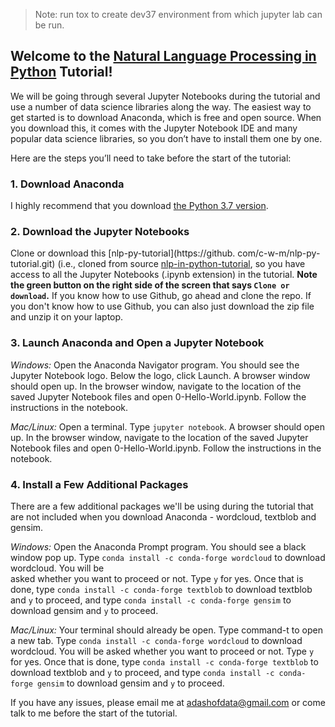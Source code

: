 > Note: run tox to create dev37 environment from which jupyter lab can be run.

## Welcome to the [Natural Language Processing in Python](https://www.youtube.com/watch?v=xvqsFTUsOmc) Tutorial!

We will be going through several Jupyter Notebooks during the tutorial and 
use a number of data science libraries along the way. The easiest way to get 
started is to download Anaconda, which is free and open source. When you 
download this, it comes with the Jupyter  Notebook IDE and many popular data 
science libraries, so you don’t have to install them one by one.

Here are the steps you’ll need to take before the start of the tutorial:

### 1. Download Anaconda
I highly recommend that you download [the Python 3.7 version](https://www.anaconda.com/download/).

### 2. Download the Jupyter Notebooks
Clone or download this [nlp-py-tutorial](https://github.
com/c-w-m/nlp-py-tutorial.git) (i.e., cloned from source 
[nlp-in-python-tutorial](https://github.com/adashofdata/nlp-in-python-tutorial), 
so you have access to all the Jupyter Notebooks (.ipynb extension) in the 
tutorial. **Note the green button on the right side of the screen that says 
`Clone or download`.** If you know how to use Github, go ahead and clone the 
repo. If you don't know how to use Github, you can also just download the 
zip file and unzip it on your laptop.

### 3. Launch Anaconda and Open a Jupyter Notebook

*Windows:*
Open the Anaconda Navigator program. You should see the Jupyter Notebook 
logo. Below the logo, click Launch. A browser window should open up. In the 
browser window, navigate to the location of the saved Jupyter Notebook files 
and open 0-Hello-World.ipynb. Follow the instructions in the notebook.

*Mac/Linux:*
Open a terminal. Type ```jupyter notebook```. A browser should open up. In 
the browser window, navigate to the location of the saved Jupyter Notebook files and open 0-Hello-World.ipynb. Follow the instructions in the notebook.

### 4. Install a Few Additional Packages

There are a few additional packages we'll be using during the tutorial that 
are not included when you download Anaconda - wordcloud, textblob and gensim.

*Windows:*
Open the Anaconda Prompt program. You should see a black window pop up. Type 
`conda install -c conda-forge wordcloud` to download wordcloud. You will be  
asked whether you want to proceed or not. Type `y` for yes. Once that is 
done, type `conda install -c conda-forge textblob` to download textblob and 
`y` to proceed, and type `conda install -c conda-forge gensim` to download 
gensim and `y` to proceed.

*Mac/Linux:*
Your terminal should already be open. Type command-t to open a new tab. Type 
`conda install -c conda-forge wordcloud` to download wordcloud. You will be 
asked whether you want to proceed or not. Type `y` for yes. Once that is 
done, type `conda install -c conda-forge textblob` to download textblob and 
`y` to proceed, and type `conda install -c conda-forge gensim` to download 
gensim and `y` to proceed.

If you have any issues, please email me at adashofdata@gmail.com or come 
talk to me before the start of the tutorial.
